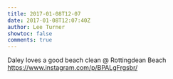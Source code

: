 ```yaml
---
title: 2017-01-08T12-07
date: 2017-01-08T12:07:40Z
author: Lee Turner
showtoc: false
comments: true
---
```


Daley loves a good beach clean @ Rottingdean Beach https://www.instagram.com/p/BPALgFrgsbr/

